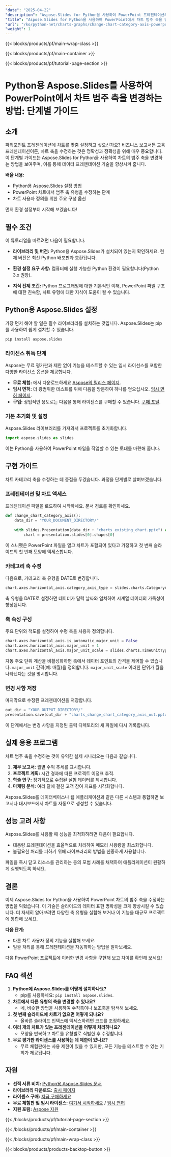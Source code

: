 ```yaml
---
"date": "2025-04-22"
"description": "Aspose.Slides for Python을 사용하여 PowerPoint 프레젠테이션의 차트 범주 축을 수정하는 방법을 알아보세요. 이 단계별 가이드는 데이터 표현의 명확성을 높여줍니다."
"title": "Aspose.Slides for Python을 사용하여 PowerPoint에서 차트 범주 축을 변경하는 방법 - 단계별 가이드"
"url": "/ko/python-net/charts-graphs/change-chart-category-axis-powerpoint-aspose-slides-python/"
"weight": 1
---
```


{{< blocks/products/pf/main-wrap-class >}}

{{< blocks/products/pf/main-container >}}

{{< blocks/products/pf/tutorial-page-section >}}
# Python용 Aspose.Slides를 사용하여 PowerPoint에서 차트 범주 축을 변경하는 방법: 단계별 가이드

## 소개

파워포인트 프레젠테이션에 차트를 맞춤 설정하고 싶으신가요? 비즈니스 보고서든 교육 프레젠테이션이든, 차트 축을 수정하는 것은 명확성과 정확성을 위해 매우 중요합니다. 이 단계별 가이드는 Aspose.Slides for Python을 사용하여 차트의 범주 축을 변경하는 방법을 보여주며, 이를 통해 데이터 프레젠테이션 기술을 향상시켜 줍니다.

**배울 내용:**
- Python용 Aspose.Slides 설정 방법
- PowerPoint 차트에서 범주 축 유형을 수정하는 단계
- 차트 사용자 정의를 위한 주요 구성 옵션

먼저 환경 설정부터 시작해 보겠습니다!

## 필수 조건

이 튜토리얼을 따르려면 다음이 필요합니다.

- **라이브러리 및 버전:** Python용 Aspose.Slides가 설치되어 있는지 확인하세요. 현재 버전은 최신 Python 배포판과 호환됩니다.
  
- **환경 설정 요구 사항:** 컴퓨터에 실행 가능한 Python 환경이 필요합니다(Python 3.x 권장).
  
- **지식 전제 조건:** Python 프로그래밍에 대한 기본적인 이해, PowerPoint 파일 구조에 대한 친숙함, 차트 유형에 대한 지식이 도움이 될 수 있습니다.

## Python용 Aspose.Slides 설정

가장 먼저 해야 할 일은 필수 라이브러리를 설치하는 것입니다. Aspose.Slides는 pip를 사용하여 쉽게 설치할 수 있습니다.

```bash
pip install aspose.slides
```

### 라이센스 취득 단계

Aspose는 무료 평가판과 제한 없이 기능을 테스트할 수 있는 임시 라이선스를 포함한 다양한 라이선스 옵션을 제공합니다.

- **무료 체험:** 에서 다운로드하세요 [Aspose의 릴리스 페이지](https://releases.aspose.com/slides/python-net/).
- **임시 면허:** 더 광범위한 테스트를 위해 다음을 방문하여 하나를 얻으십시오. [임시 면허 페이지](https://purchase.aspose.com/temporary-license/).
- **구입:** 상업적인 용도로는 다음을 통해 라이센스를 구매할 수 있습니다. [구매 포털](https://purchase.aspose.com/buy).

### 기본 초기화 및 설정

Aspose.Slides 라이브러리를 가져와서 프로젝트를 초기화합니다.

```python
import aspose.slides as slides
```

이는 Python을 사용하여 PowerPoint 파일을 작업할 수 있는 토대를 마련해 줍니다.

## 구현 가이드

차트 카테고리 축을 수정하는 데 중점을 두겠습니다. 과정을 단계별로 살펴보겠습니다.

### 프레젠테이션 및 차트 액세스

프레젠테이션 파일을 로드하여 시작하세요. 문서 경로를 확인하세요.

```python
def change_chart_category_axis():
    data_dir = "YOUR_DOCUMENT_DIRECTORY/"
    
    with slides.Presentation(data_dir + "charts_existing_chart.pptx") as presentation:
        chart = presentation.slides[0].shapes[0]
```

이 스니펫은 PowerPoint 파일을 열고 차트가 포함되어 있다고 가정하고 첫 번째 슬라이드의 첫 번째 모양에 액세스합니다.

### 카테고리 축 수정

다음으로, 카테고리 축 유형을 DATE로 변경합니다.

```python
chart.axes.horizontal_axis.category_axis_type = slides.charts.CategoryAxisType.DATE
```

축 유형을 DATE로 설정하면 데이터가 달력 날짜와 일치하여 시계열 데이터의 가독성이 향상됩니다.

### 축 속성 구성

주요 단위와 척도를 설정하여 수평 축을 사용자 정의합니다.

```python
chart.axes.horizontal_axis.is_automatic_major_unit = False
chart.axes.horizontal_axis.major_unit = 1
chart.axes.horizontal_axis.major_unit_scale = slides.charts.TimeUnitType.MONTHS
```

자동 주요 단위 계산을 비활성화하면 축에서 데이터 포인트의 간격을 제어할 수 있습니다. `major_unit` 간격(예: 매월)을 정의합니다. `major_unit_scale` 이러한 단위가 월을 나타낸다는 것을 명시합니다.

### 변경 사항 저장

마지막으로 수정된 프레젠테이션을 저장합니다.

```python
out_dir = "YOUR_OUTPUT_DIRECTORY/"
presentation.save(out_dir + "charts_change_chart_category_axis_out.pptx", slides.export.SaveFormat.PPTX)
```

이 단계에서는 변경 사항을 지정된 출력 디렉토리의 새 파일에 다시 기록합니다.

## 실제 응용 프로그램

차트 범주 축을 수정하는 것이 유익한 실제 시나리오는 다음과 같습니다.

1. **재무 보고서:** 월별 수익 추세를 표시합니다.
2. **프로젝트 계획:** 시간 경과에 따른 프로젝트 이정표 추적.
3. **학술 연구:** 정기적으로 수집된 실험 데이터를 제시합니다.
4. **마케팅 분석:** 여러 달에 걸친 고객 참여 지표를 시각화합니다.

Aspose.Slides를 데이터베이스나 웹 애플리케이션과 같은 다른 시스템과 통합하면 보고서나 대시보드에서 차트를 자동으로 생성할 수 있습니다.

## 성능 고려 사항

Aspose.Slides를 사용할 때 성능을 최적화하려면 다음이 필요합니다.

- 대용량 프레젠테이션을 효율적으로 처리하여 메모리 사용량을 최소화합니다.
- 불필요한 처리를 피하기 위해 라이브러리의 방법을 신중하게 사용합니다.

파일을 즉시 닫고 리소스를 관리하는 등의 모범 사례를 채택하여 애플리케이션이 원활하게 실행되도록 하세요.

## 결론

이제 Aspose.Slides for Python을 사용하여 PowerPoint 차트의 범주 축을 수정하는 방법을 익혔습니다. 이 기술은 슬라이드의 데이터 표현 명확성을 크게 향상시킬 수 있습니다. 더 자세히 알아보려면 다양한 축 유형을 실험해 보거나 이 기능을 대규모 프로젝트에 통합해 보세요.

**다음 단계:**
- 다른 차트 사용자 정의 기능을 실험해 보세요.
- 일괄 처리를 통해 프레젠테이션을 자동화하는 방법을 알아보세요.

다음 PowerPoint 프로젝트에 이러한 변경 사항을 구현해 보고 차이를 확인해 보세요!

## FAQ 섹션

1. **Python에 Aspose.Slides를 어떻게 설치하나요?**
   - pip를 사용하세요: `pip install aspose.slides`.
2. **차트에서 다른 유형의 축을 변경할 수 있나요?**
   - 네, 비슷한 방법을 사용하여 수직축이나 보조축을 탐색해 보세요.
3. **첫 번째 슬라이드에 차트가 없으면 어떻게 되나요?**
   - 올바른 슬라이드 인덱스에 액세스하려면 코드를 조정하세요.
4. **여러 개의 차트가 있는 프레젠테이션을 어떻게 처리하나요?**
   - 모양을 반복하고 차트를 유형별로 식별한 후 수정합니다.
5. **무료 평가판 라이센스를 사용하는 데 제한이 있나요?**
   - 무료 체험판에는 사용 제한이 있을 수 있지만, 모든 기능을 테스트할 수 있는 기회가 제공됩니다.

## 자원
- **선적 서류 비치:** [Python용 Aspose.Slides 문서](https://reference.aspose.com/slides/python-net/)
- **라이브러리 다운로드:** [출시 페이지](https://releases.aspose.com/slides/python-net/)
- **라이센스 구매:** [지금 구매하세요](https://purchase.aspose.com/buy)
- **무료 체험판 및 임시 라이센스:** [여기서 시작하세요](https://releases.aspose.com/slides/python-net/) / [임시 면허](https://purchase.aspose.com/temporary-license/)
- **지원 포럼:** [Aspose 지원](https://forum.aspose.com/c/slides/11)

{{< /blocks/products/pf/tutorial-page-section >}}

{{< /blocks/products/pf/main-container >}}

{{< /blocks/products/pf/main-wrap-class >}}

{{< blocks/products/products-backtop-button >}}